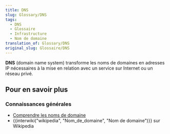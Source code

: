 ```yaml
---
title: DNS
slug: Glossary/DNS
tags:
  - DNS
  - Glossaire
  - Infrastructure
  - Nom de domaine
translation_of: Glossary/DNS
original_slug: Glossaire/DNS
---
```

<p><strong>DNS</strong> (domain name system) transforme les noms de domaines en adresses IP nécessaires à la mise en relation avec un service sur Internet ou un réseau privé.</p>

<h2 id="Pour_en_savoir_plus">Pour en savoir plus</h2>

<h3 id="Connaissances_générales">Connaissances générales</h3>

<ul>
 <li><a href="/fr/Apprendre/Comprendre_noms_de_domaine">Comprendre les noms de domaine</a></li>
 <li>{{interwiki("wikipedia", "Nom_de_domaine", "Nom de domaine")}} sur Wikipedia</li>
</ul>
